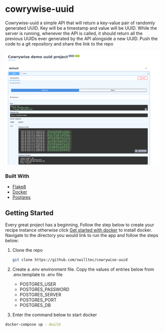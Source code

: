 # cowrywise-uuid

Cowrywise-uuid a simple API that will return a key-value pair of randomly generated UUID. Key will be a timestamp and value will be UUID. While the server is running, whenever the API is called, it should return all the previous UUIDs ever generated by the API alongside a new UUID. Push the code to a git repository and share the link to the repo


![Image of demo](./demo.png)


### Built With
* [Flake8](https://fastapi.tiangolo.com/)
* [Docker](https://www.docker.com/)
* [Postgres](https://www.postgresql.org/)


<!-- GETTING STARTED -->
## Getting Started

Every great project has a beginning, Follow the step below to create your recipe instance otherwise click [Get started with docker](https://www.docker.com/get-started) to install docker. Navigate to the directory you would link to run the app and follow the steps below: 


1. Clone the repo
   ```sh
   git clone https://github.com/swilltec/cowrywise-uuid
   ```
2. Create a .env environment file. Copy the values of entries below from .env.template to .env file
    - POSTGRES_USER
    - POSTGRES_PASSWORD
    - POSTGRES_SERVER
    - POSTGRES_PORT
    - POSTGRES_DB

3. Enter the command below to start docker
  ```sh
  docker-compose up --build
  ```

